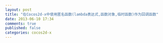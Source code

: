 ```yaml
---
layout: post
title: "在Cocos2d-x中使用匿名函数(lambda表达式,函数对象,临时函数)作为回调函数"
date: 2013-06-10 17:34
comments: true
published: false
categories: cocos2d-x
---
```

